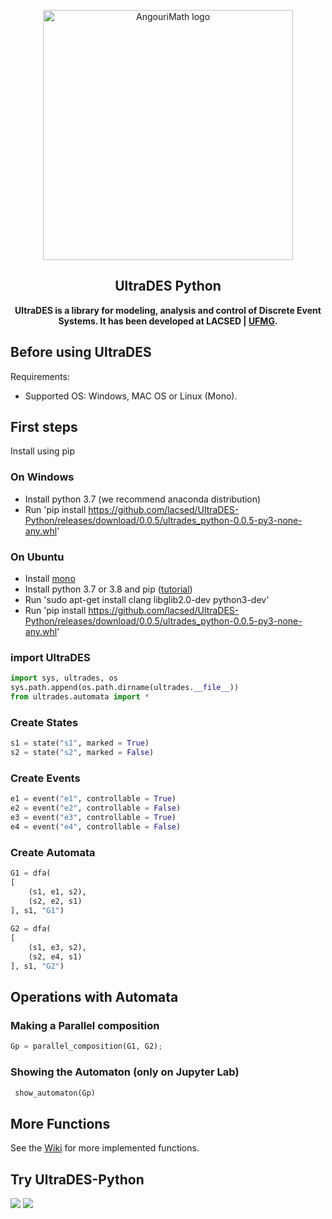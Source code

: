 <p align="center">
  <a href="https://github.com/lacsed/UltraDES">
    <img src="http://lacsed.eng.ufmg.br/wp-content/uploads/2017/05/Logo_UltraDES_PNG_Internet-e1494353854950.png" alt="AngouriMath logo" width="400">
  </a>
</p>

<h2 align="center">UltraDES Python</h2>

<p align="center">
  <b>UltraDES is a library for modeling, analysis and control of Discrete Event Systems. It has been developed at LACSED | <a href="http://www.lacsed.eng.ufmg.br">UFMG</a>.</b> 
</p>

## Before using UltraDES

Requirements: 
- Supported OS: Windows, MAC OS or Linux (Mono).

## First steps

Install using pip

### On Windows

- Install python 3.7 (we recommend anaconda distribution)
- Run 'pip install https://github.com/lacsed/UltraDES-Python/releases/download/0.0.5/ultrades_python-0.0.5-py3-none-any.whl'

### On Ubuntu

- Install [mono](https://www.mono-project.com/download/stable/#download-lin)
- Install python 3.7 or 3.8 and pip ([tutorial](https://phoenixnap.com/kb/how-to-install-python-3-ubuntu))
- Run 'sudo apt-get install clang libglib2.0-dev python3-dev'
- Run 'pip install https://github.com/lacsed/UltraDES-Python/releases/download/0.0.5/ultrades_python-0.0.5-py3-none-any.whl'


### import UltraDES

```py
import sys, ultrades, os
sys.path.append(os.path.dirname(ultrades.__file__))
from ultrades.automata import *
```

### Create States

```py
s1 = state("s1", marked = True)
s2 = state("s2", marked = False)
```

### Create Events

```py
e1 = event("e1", controllable = True)
e2 = event("e2", controllable = False)
e3 = event("e3", controllable = True)
e4 = event("e4", controllable = False)
```

### Create Automata

```py
G1 = dfa(
[
    (s1, e1, s2), 
    (s2, e2, s1)
], s1, "G1")
  
G2 = dfa(
[
    (s1, e3, s2), 
    (s2, e4, s1)
], s1, "G2")
```

## Operations with Automata

### Making a Parallel composition

```py
Gp = parallel_composition(G1, G2); 
```

### Showing the Automaton (only on Jupyter Lab)

```py
 show_automaton(Gp)
 ```
 
 ## More Functions 
 
 See the [Wiki](https://github.com/lacsed/UltraDES-Python/wiki) for more implemented functions.
 
 ## Try UltraDES-Python
 
<a href="https://colab.research.google.com/drive/1g4vS4Yppzk8nzfzyO8Kna93LkOqxXYNc?usp=sharing"><img src="https://img.shields.io/static/v1?label=Go%20to&message=Colab%20NB&color=purple&style=for-the-badge"></a>
<a href="https://colab.research.google.com/drive/1W3pWzNkyg1MMmAing3wZjBERyUJLpXN1?usp=sharing"><img src="https://img.shields.io/static/v1?label=Go%20to&message=Examples&color=pink&style=for-the-badge"></a>
